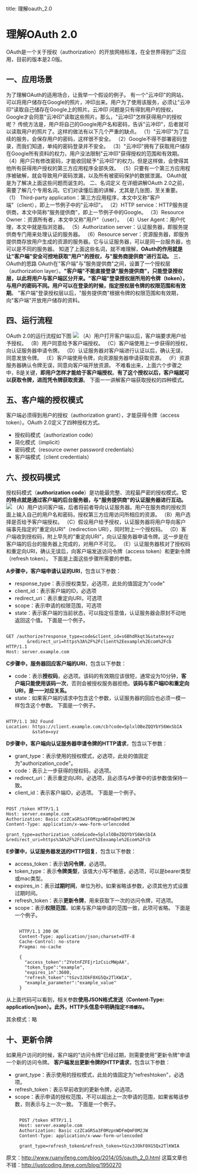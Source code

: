 title: 理解oauth_2.0 

#  理解OAuth 2.0 
OAuth是一个关于授权（authorization）的开放网络标准，在全世界得到广泛应用，目前的版本是2.0版。
##  一、应用场景 
为了理解OAuth的适用场合，让我举一个假设的例子。
有一个"云冲印"的网站，可以将用户储存在Google的照片，冲印出来。用户为了使用该服务，必须让"云冲印"读取自己储存在Google上的照片。云冲印
问题是只有得到用户的授权，Google才会同意"云冲印"读取这些照片。那么，"云冲印"怎样获得用户的授权呢？
传统方法是，用户将自己的Google用户名和密码，告诉"云冲印"，后者就可以读取用户的照片了。这样的做法有以下几个严重的缺点。
（1）"云冲印"为了后续的服务，会保存用户的密码，这样很不安全。
（2）Google不得不部署密码登录，而我们知道，单纯的密码登录并不安全。
（3）"云冲印"拥有了获取用户储存在Google所有资料的权力，用户没法限制"云冲印"获得授权的范围和有效期。
（4）用户只有修改密码，才能收回赋予"云冲印"的权力。但是这样做，会使得其他所有获得用户授权的第三方应用程序全部失效。
（5）只要有一个第三方应用程序被破解，就会导致用户密码泄漏，以及所有被密码保护的数据泄漏。
OAuth就是为了解决上面这些问题而诞生的。
二、名词定义
在详细讲解OAuth 2.0之前，需要了解几个专用名词。它们对读懂后面的讲解，尤其是几张图，至关重要。
（1） Third-party application：第三方应用程序，本文中又称"客户端"（client），即上一节例子中的"云冲印"。
（2）HTTP service：HTTP服务提供商，本文中简称"服务提供商"，即上一节例子中的Google。
（3）Resource Owner：资源所有者，本文中又称"用户"（user）。
（4）User Agent：用户代理，本文中就是指浏览器。
（5）Authorization server：认证服务器，即服务提供商专门用来处理认证的服务器。
（6）Resource server：资源服务器，即服务提供商存放用户生成的资源的服务器。它与认证服务器，可以是同一台服务器，也可以是不同的服务器。
知道了上面这些名词，就不难理解，**OAuth的作用就是让"客户端"安全可控地获取"用户"的授权，与"服务商提供商"进行互动。**
三、OAuth的思路
OAuth在"客户端"与"服务提供商"之间，设置了一个授权层（authorization layer）。**"客户端"不能直接登录"服务提供商"，只能登录授权层，以此将用户与客户端区分开来。"客户端"登录授权层所用的令牌（token），与用户的密码不同。**用户可以在登录的时候，指定授权层**令牌的权限范围和有效期**。
"客户端"登录授权层以后，"服务提供商"根据令牌的权限范围和有效期，向"客户端"开放用户储存的资料。

##  四、运行流程 
OAuth 2.0的运行流程如下图
![](/data/dokuwiki/security/pasted/20160109-172636.png)
（A）用户打开客户端以后，客户端要求用户给予授权。
（B）用户同意给予客户端授权。
（C）客户端使用上一步获得的授权，向认证服务器申请令牌。
（D）认证服务器对客户端进行认证以后，确认无误，同意发放令牌。
（E）客户端使用令牌，向资源服务器申请获取资源。
（F）资源服务器确认令牌无误，同意向客户端开放资源。
不难看出来，上面六个步骤之中，B是关键，**即用户怎样才能给于客户端授权**。**有了这个授权以后，客户端就可以获取令牌，进而凭令牌获取资源**。
下面一一讲解客户端获取授权的四种模式。
##  五、客户端的授权模式 
客户端必须得到用户的授权（authorization grant），才能获得令牌（access token）。OAuth 2.0定义了四种授权方式。
  * 授权码模式（authorization code）
  * 简化模式（implicit）
  * 密码模式（resource owner password credentials）
  * 客户端模式（client credentials）
##  六、授权码模式 
授权码模式（**authorization code**）是功能最完整、流程最严密的授权模式。**它的特点就是通过客户端的后台服务器，与"服务提供商"的认证服务器进行互动。**
![](/data/dokuwiki/security/pasted/20160109-172741.png)
（A）用户访问客户端，后者将前者导向认证服务器。用户在服务商的授权页面上输入自己的用户名和密码，授权第三方应用访问所相应的资源。
（B）用户选择是否给予客户端授权。
（C）假设用户给予授权，认证服务器将用户导向客户端事先指定的"重定向URI"（redirection URI），同时附上一个授权码。
（D）客户端收到授权码，附上早先的"重定向URI"，向认证服务器申请令牌。这一步是在客户端的后台的服务器上完成的，对用户不可见。
（E）认证服务器核对了授权码和重定向URI，确认无误后，向客户端发送访问令牌（access token）和更新令牌（refresh token）。
下面是上面这些步骤所需要的参数。

**A步骤中，客户端申请认证的URI**，包含以下参数：
  * response_type：表示授权类型，必选项，此处的值固定为"code"
  * client_id：表示客户端的ID，必选项
  * redirect_uri：表示重定向URI，可选项
  * scope：表示申请的权限范围，可选项
  * state：表示客户端的当前状态，可以指定任意值，认证服务器会原封不动地返回这个值。
下面是一个例子。
```

GET /authorize?response_type=code&client_id=s6BhdRkqt3&state=xyz
        &redirect_uri=https%3A%2F%2Fclient%2Eexample%2Ecom%2Fcb HTTP/1.1
Host: server.example.com

```
**C步骤中，服务器回应客户端的URI**，包含以下参数：
  * code：表示**授权码**，必选项。该码的有效期应该很短，通常设为10分钟，**客户端只能使用该码一次**，否则会被授权服务器拒绝。**该码与客户端ID和重定向URI，是一一对应关系。**
  * state：如果客户端的请求中包含这个参数，认证服务器的回应也必须一模一样包含这个参数。
下面是一个例子。
```

HTTP/1.1 302 Found
Location: https://client.example.com/cb?code=SplxlOBeZQQYbYS6WxSbIA
          &state=xyz

```
**D步骤中，客户端向认证服务器申请令牌的HTTP请求**，包含以下参数：
  * grant_type：表示使用的授权模式，必选项，此处的值固定为"authorization_code"。
  * code：表示上一步获得的授权码，必选项。
  * redirect_uri：表示重定向URI，必选项，且必须与A步骤中的该参数值保持一致。
  * client_id：表示客户端ID，必选项。
下面是一个例子。
```

POST /token HTTP/1.1
Host: server.example.com
Authorization: Basic czZCaGRSa3F0MzpnWDFmQmF0M2JW
Content-Type: application/x-www-form-urlencoded

grant_type=authorization_code&code=SplxlOBeZQQYbYS6WxSbIA
&redirect_uri=https%3A%2F%2Fclient%2Eexample%2Ecom%2Fcb

```
**E步骤中，认证服务器发送的HTTP回复**，包含以下参数：
  * access_token：表示**访问令牌**，必选项。
  * token_type：表示**令牌类型**，该值大小写不敏感，必选项，可以是bearer类型或mac类型。
  * expires_in：表示**过期时间**，单位为秒。如果省略该参数，必须其他方式设置过期时间。
  * refresh_token：表示**更新令牌**，用来获取下一次的访问令牌，可选项。
  * scope：表示**权限范围**，如果与客户端申请的范围一致，此项可省略。
下面是一个例子。

```

     HTTP/1.1 200 OK
     Content-Type: application/json;charset=UTF-8
     Cache-Control: no-store
     Pragma: no-cache

     {
       "access_token":"2YotnFZFEjr1zCsicMWpAA",
       "token_type":"example",
       "expires_in":3600,
       "refresh_token":"tGzv3JOkF0XG5Qx2TlKWIA",
       "example_parameter":"example_value"
     }

```
从上面代码可以看到，相关参数**使用JSON格式发送（Content-Type: application/json）。此外，HTTP头信息中明确指定` 不得缓存 `。**

其余模式：略

##  十、更新令牌 
如果用户访问的时候，客户端的"访问令牌"已经过期，则需要使用"更新令牌"申请一个新的访问令牌。
**客户端发出更新令牌的HTTP请求**，包含以下参数：
  * grant_type：表示使用的授权模式，此处的值固定为"refreshtoken"，必选项。
  * refresh_token：表示早前收到的更新令牌，必选项。
  * scope：表示申请的授权范围，不可以超出上一次申请的范围，如果省略该参数，则表示与上一次一致。
下面是一个例子。

```

     POST /token HTTP/1.1
     Host: server.example.com
     Authorization: Basic czZCaGRSa3F0MzpnWDFmQmF0M2JW
     Content-Type: application/x-www-form-urlencoded

     grant_type=refresh_token&refresh_token=tGzv3JOkF0XG5Qx2TlKWIA

```
原文：http://www.ruanyifeng.com/blog/2014/05/oauth_2_0.html
这篇文章也不错：http://justcoding.iteye.com/blog/1950270